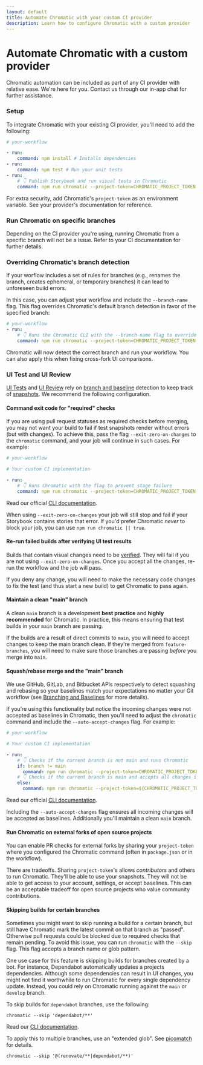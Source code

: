```yaml
---
layout: default
title: Automate Chromatic with your custom CI provider
description: Learn how to configure Chromatic with a custom provider
---
```


# Automate Chromatic with a custom provider

Chromatic automation can be included as part of any CI provider with relative ease. We're here for you. Contact us through our in-app chat for further assistance.

### Setup

To integrate Chromatic with your existing CI provider, you'll need to add the following:

```yml
# your-workflow

- run:
    command: npm install # Installs dependencies
- run:
    command: npm test # Run your unit tests
- run:
    # 👇 Publish Storybook and run visual tests in Chromatic
    command: npm run chromatic --project-token=CHROMATIC_PROJECT_TOKEN
```

<div class="aside">
For extra security, add Chromatic's <code>project-token</code> as an environment variable. See your provider's documentation for reference.
</div>

### Run Chromatic on specific branches

Depending on the CI provider you're using, running Chromatic from a specific branch will not be a issue. Refer to your CI documentation for further details.

### Overriding Chromatic's branch detection

If your worflow includes a set of rules for branches (e.g., renames the branch, creates ephemeral, or temporary branches) it can lead to unforeseen build errors.

In this case, you can adjust your workflow and include the `--branch-name` flag. This flag overrides Chromatic's default branch detection in favor of the specified branch:

```yml
# your-workflow
- run:
    # 👇 Runs the Chromatic CLI with the --branch-name flag to override the baseline branch
    command: npm run chromatic --project-token=CHROMATIC_PROJECT_TOKEN --branch-name=${YOUR_BRANCH}
```

Chromatic will now detect the correct branch and run your workflow. You can also apply this when fixing cross-fork UI comparisons.

### UI Test and UI Review

[UI Tests](test) and [UI Review](review) rely on [branch and baseline](branching-and-baselines) detection to keep track of [snapshots](snapshots). We recommend the following configuration.

#### Command exit code for "required" checks

If you are using pull request statuses as required checks before merging, you may not want your build to fail if test snapshots render without errors (but with changes). To achieve this, pass the flag `--exit-zero-on-changes` to the `chromatic` command, and your job will continue in such cases. For example:

```yml
# your-workflow

# Your custom CI implementation 

- run:
    # 👇 Runs Chromatic with the flag to prevent stage failure
    command: npm run chromatic --project-token=CHROMATIC_PROJECT_TOKEN
```

<div class="aside">
Read our official <a href="/docs/cli#chromatic-options">CLI documentation</a>.
</div>

When using `--exit-zero-on-changes` your job will still stop and fail if your Storybook contains stories that error. If you'd prefer Chromatic _never_ to block your job, you can use `npm run chromatic || true`.

#### Re-run failed builds after verifying UI test results

Builds that contain visual changes need to be [verified](test#verify-ui-changes). They will fail if you are not using `--exit-zero-on-changes`. Once you accept all the changes, re-run the workflow and the job will pass.

If you deny any change, you will need to make the necessary code changes to fix the test (and thus start a new build) to get Chromatic to pass again.

#### Maintain a clean "main" branch

A clean `main` branch is a development **best practice** and **highly recommended** for Chromatic. In practice, this means ensuring that test builds in your `main` branch are passing.

If the builds are a result of direct commits to `main`, you will need to accept changes to keep the main branch clean. If they're merged from `feature-branches`, you will need to make sure those branches are passing _before_ you merge into `main`.

#### Squash/rebase merge and the "main" branch

We use GitHub, GitLab, and Bitbucket APIs respectively to detect squashing and rebasing so your baselines match your expectations no matter your Git workflow  (see [Branching and Baselines](branching-and-baselines#squash-and-rebase-merging) for more details).

If you’re using this functionality but notice the incoming changes were not accepted as baselines in Chromatic, then you'll need to adjust the `chromatic` command and include the `--auto-accept-changes` flag. For example:

```yml
# your-workflow

# Your custom CI implementation 

- run:
    # 👇 Checks if the current branch is not main and runs Chromatic
    if: branch != main
      command: npm run chromatic --project-token=CHROMATIC_PROJECT_TOKEN 
    # 👇 Checks if the current branch is main and accepts all changes in Chromatic
    else:
      command: npm run chromatic --project-token=${CHROMATIC_PROJECT_TOKEN} --auto-accept-changes 
```

<div class="aside">
Read our official <a href="/docs/cli#chromatic-options">CLI documentation</a>.
</div>

Including the `--auto-accept-changes` flag ensures all incoming changes will be accepted as baselines. Additionally you'll maintain a clean `main` branch.

#### Run Chromatic on external forks of open source projects

You can enable PR checks for external forks by sharing your `project-token` where you configured the Chromatic command (often in `package.json` or in the workflow).

There are tradeoffs. Sharing `project-token`'s allows _contributors_ and others to run Chromatic. They'll be able to use your snapshots. They will not be able to get access to your account, settings, or accept baselines. This can be an acceptable tradeoff for open source projects who value community contributions.

#### Skipping builds for certain branches

Sometimes you might want to skip running a build for a certain branch, but still have Chromatic mark the latest commit on that branch as "passed". Otherwise pull requests could be blocked due to required checks that remain pending. To avoid this issue, you can run `chromatic` with the `--skip` flag. This flag accepts a branch name or glob pattern.

One use case for this feature is skipping builds for branches created by a bot. For instance, Dependabot automatically updates a projects dependencies. Although some dependencies can result in UI changes, you might not find it worthwhile to run Chromatic for every single dependency update. Instead, you could rely on Chromatic running against the `main` or `develop` branch.

To skip builds for `dependabot` branches, use the following:

```shell
chromatic --skip 'dependabot/**'
```

<div class="aside">
Read our <a href="/docs/cli#chromatic-options"> CLI documentation</a>.
</div>

To apply this to multiple branches, use an "extended glob". See [picomatch] for details.

```shell
chromatic --skip '@(renovate/**|dependabot/**)'
```

[picomatch]: https://www.npmjs.com/package/picomatch#globbing-features